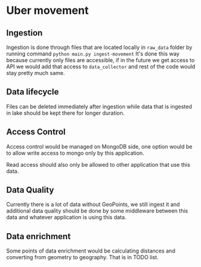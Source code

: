 # Uber movement

## Ingestion

Ingestion is done through files that are located locally in `raw_data` folder by running command `python main.py ingest-movement`
It's done this way because currently only files are accessible, if in the future we get access to API we would add that
access to `data_collector` and rest of the code would stay pretty much same.

## Data lifecycle

Files can be deleted immediately after ingestion while data that is ingested in lake should be kept there for longer duration.

## Access Control

Access control would be managed on MongoDB side, one option would be to allow write access to mongo only
by this application.

Read access should also only be allowed to other application that use this data.

## Data Quality

Currently there is a lot of data without GeoPoints, we still ingest it and additional data quality
should be done by some middleware between this data and whatever application is using this data.

## Data enrichment

Some points of data enrichment would be calculating distances and converting from geometry to geography.
That is in TODO list.